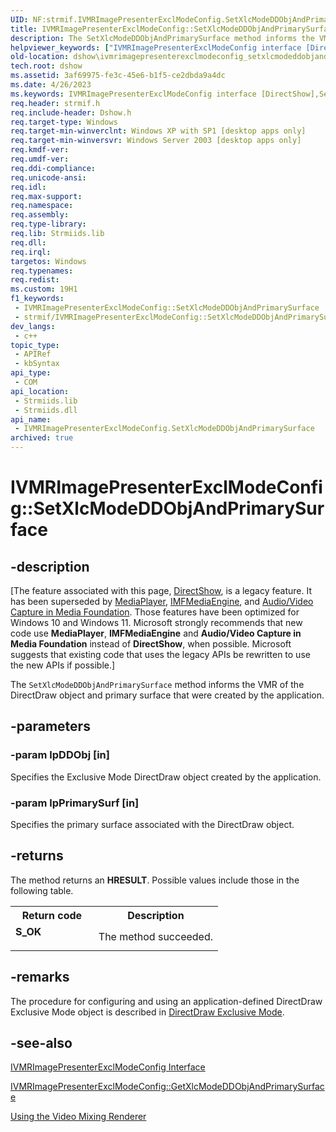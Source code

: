 ```yaml
---
UID: NF:strmif.IVMRImagePresenterExclModeConfig.SetXlcModeDDObjAndPrimarySurface
title: IVMRImagePresenterExclModeConfig::SetXlcModeDDObjAndPrimarySurface (strmif.h)
description: The SetXlcModeDDObjAndPrimarySurface method informs the VMR of the DirectDraw object and primary surface that were created by the application.
helpviewer_keywords: ["IVMRImagePresenterExclModeConfig interface [DirectShow]","SetXlcModeDDObjAndPrimarySurface method","IVMRImagePresenterExclModeConfig.SetXlcModeDDObjAndPrimarySurface","IVMRImagePresenterExclModeConfig::SetXlcModeDDObjAndPrimarySurface","SetXlcModeDDObjAndPrimarySurface","SetXlcModeDDObjAndPrimarySurface method [DirectShow]","SetXlcModeDDObjAndPrimarySurface method [DirectShow]","IVMRImagePresenterExclModeConfig interface","dshow.ivmrimagepresenterexclmodeconfig_setxlcmodeddobjandprimarysurface","strmif/IVMRImagePresenterExclModeConfig::SetXlcModeDDObjAndPrimarySurface"]
old-location: dshow\ivmrimagepresenterexclmodeconfig_setxlcmodeddobjandprimarysurface.htm
tech.root: dshow
ms.assetid: 3af69975-fe3c-45e6-b1f5-ce2dbda9a4dc
ms.date: 4/26/2023
ms.keywords: IVMRImagePresenterExclModeConfig interface [DirectShow],SetXlcModeDDObjAndPrimarySurface method, IVMRImagePresenterExclModeConfig.SetXlcModeDDObjAndPrimarySurface, IVMRImagePresenterExclModeConfig::SetXlcModeDDObjAndPrimarySurface, SetXlcModeDDObjAndPrimarySurface, SetXlcModeDDObjAndPrimarySurface method [DirectShow], SetXlcModeDDObjAndPrimarySurface method [DirectShow],IVMRImagePresenterExclModeConfig interface, dshow.ivmrimagepresenterexclmodeconfig_setxlcmodeddobjandprimarysurface, strmif/IVMRImagePresenterExclModeConfig::SetXlcModeDDObjAndPrimarySurface
req.header: strmif.h
req.include-header: Dshow.h
req.target-type: Windows
req.target-min-winverclnt: Windows XP with SP1 [desktop apps only]
req.target-min-winversvr: Windows Server 2003 [desktop apps only]
req.kmdf-ver: 
req.umdf-ver: 
req.ddi-compliance: 
req.unicode-ansi: 
req.idl: 
req.max-support: 
req.namespace: 
req.assembly: 
req.type-library: 
req.lib: Strmiids.lib
req.dll: 
req.irql: 
targetos: Windows
req.typenames: 
req.redist: 
ms.custom: 19H1
f1_keywords:
 - IVMRImagePresenterExclModeConfig::SetXlcModeDDObjAndPrimarySurface
 - strmif/IVMRImagePresenterExclModeConfig::SetXlcModeDDObjAndPrimarySurface
dev_langs:
 - c++
topic_type:
 - APIRef
 - kbSyntax
api_type:
 - COM
api_location:
 - Strmiids.lib
 - Strmiids.dll
api_name:
 - IVMRImagePresenterExclModeConfig.SetXlcModeDDObjAndPrimarySurface
archived: true
---
```


# IVMRImagePresenterExclModeConfig::SetXlcModeDDObjAndPrimarySurface


## -description

\[The feature associated with this page, [DirectShow](/windows/win32/directshow/directshow), is a legacy feature. It has been superseded by [MediaPlayer](/uwp/api/Windows.Media.Playback.MediaPlayer), [IMFMediaEngine](/windows/win32/api/mfmediaengine/nn-mfmediaengine-imfmediaengine), and [Audio/Video Capture in Media Foundation](/windows/win32/medfound/audio-video-capture-in-media-foundation). Those features have been optimized for Windows 10 and Windows 11. Microsoft strongly recommends that new code use **MediaPlayer**, **IMFMediaEngine** and **Audio/Video Capture in Media Foundation** instead of **DirectShow**, when possible. Microsoft suggests that existing code that uses the legacy APIs be rewritten to use the new APIs if possible.\]

The <code>SetXlcModeDDObjAndPrimarySurface</code> method informs the VMR of the DirectDraw object and primary surface that were created by the application.

## -parameters

### -param lpDDObj [in]

Specifies the Exclusive Mode DirectDraw object created by the application.

### -param lpPrimarySurf [in]

Specifies the primary surface associated with the DirectDraw object.

## -returns

The method returns an <b>HRESULT</b>. Possible values include those in the following table.

<table>
<tr>
<th>Return code</th>
<th>Description</th>
</tr>
<tr>
<td width="40%">
<dl>
<dt><b>S_OK</b></dt>
</dl>
</td>
<td width="60%">
The method succeeded.

</td>
</tr>
</table>

## -remarks

The procedure for configuring and using an application-defined DirectDraw Exclusive Mode object is described in <a href="/windows/desktop/DirectShow/directdraw-exclusive-mode">DirectDraw Exclusive Mode</a>.

## -see-also

<a href="/windows/desktop/api/strmif/nn-strmif-ivmrimagepresenterexclmodeconfig">IVMRImagePresenterExclModeConfig Interface</a>



<a href="/windows/desktop/api/strmif/nf-strmif-ivmrimagepresenterexclmodeconfig-getxlcmodeddobjandprimarysurface">IVMRImagePresenterExclModeConfig::GetXlcModeDDObjAndPrimarySurface</a>



<a href="/windows/desktop/DirectShow/using-the-video-mixing-renderer">Using the Video Mixing Renderer</a>